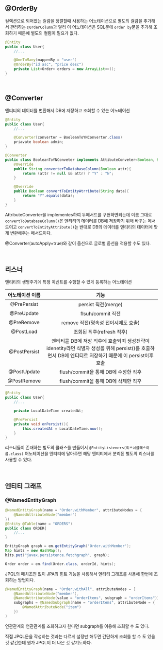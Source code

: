 ## @OrderBy

컬렉션으로 되어있는 컬럼을 정렬할때 사용하는 어노테이션으로 별도의 컬럼을 추가해서 관리하는 `@OrderColumn`과 달리 이 어노테이션은 SQL문에 `order by`문을 추가해 조회하기 때문에 별도의 컬럼이 필요가 없다.

```java
@Entity
public class User{
    //...

    @OneToMany(mappedBy = "user")
    @OrderBy("id asc", "price desc")
    private List<Order> orders = new ArrayList<>();
}
```

<br>

## @Converter

엔티티의 데이터를 변환해서 DB에 저장하고 조회할 수 있는 어노테이션

```java
@Entity
public class User{
    //...

    @Converter(converter = BooleanToYNConverter.class)
    priavate boolean admin;
}

@Converter
public class BooleanToYNConveter implements AttibuteConveter<Boolean, String>{
    @Override
    public String converterToDatabaseColumn(Boolean attr){
        return (attr != null && attr) ? "Y" : "N";
    }

    @Override
    public Boolean convertToEntityAtrribute(String data){
        return "Y".equals(data);
    }
}
```

AttributeConverter을 implementes하여 두메서드를 구현하면되는데 이름 그대로 `convertToDatabaseColumn()`은 엔티티의 데이터를 DB에 저장하기 위해 바꾸는 메서드이고 `convertToEntityAttribute()`는 반대로 DB의 데이터를 엔티티의 데이터에 맞게 변환해주는 메서드이다.

@Converter(autoApply=true)와 같이 옵션으로 글로벌 옵션을 적용할 수도 있다.

<br>

## 리스너

엔티티의 생명주기에 특정 이벤트를 수행할 수 있게 등록하는 어노테이션

| 어노테이션 이름 |                                                                          기능                                                                           |
| :-------------: | :-----------------------------------------------------------------------------------------------------------------------------------------------------: |
|   @PrePersist   |                                                                   persist 직전(merge)                                                                   |
|   @PreUpdate    |                                                                    flsuh/commit 직전                                                                    |
|   @PreRemove    |                                                           remove 직전(영속성 전이시에도 호출)                                                           |
|    @PostLoad    |                                                                조회된 직후(refresh 직후)                                                                |
|  @PostPersist   | 엔티티를 DB에 저장 직후에 호출되며 생성전략이 idenetity라면 식별자 생성을 위해 persist()를 호출하면서 DB에 엔티티르 저장하기 때문에 이 persist이후 호출 |
|   @PostUpdate   |                                                          flush/commit을 통해 DB에 수정한 직후                                                           |
|   @PostRemove   |                                                          flush/commit을 통해 DB에 삭제한 직후                                                           |

```java
@Entity
public class User{
    //...

    private LocalDateTime createdAt;

    @PrePersist
    private void onPersist(){
        this.createdAt = LocalDateTime.now();
    }
}
```

리스너들이 존재하는 별도의 클래스를 만들어서 `@EntityListeners(리스너클래스이름.class)` 어노테이션을 엔티티에 달아주면 해당 엔티티에서 분리된 별도의 리스너를 사용할 수 있다.

<br>

## 엔티티 그래프

### @NamedEntityGraph

```java
@NamedEntityGraph(name = "Order.withMember", attributeNodes = {
    @NamedAttributeNode("member")
})
@Entity @Table(name = "ORDERS")
public class ORDER{
    //...
}

EntityGraph graph = em.getEntityGraph("Order.withMember");
Map hints = new HashMap();
hits.put("javax.persistence.fetchgraph", graph);

Order order = em.find(Order.class, orderId, hints);
```

JPQL의 페치조인 없이 JPA의 힌트 기능을 사용해서 엔티티 그래프를 사용해 한번에 조회하는 방법이다.

```java
@NamedEntityGraph(name = "Order.withAll", attributeNodes = {
    @NamedAttributeNode("member"),
    @NamedAttributeNode(value = "orderItems", subgraph = "orderItems")},
    subgraphs = @NamedSubgraph(name = "orderItems", attributeNode = {
        @NamedAttributeNode("item")
    })
)
```

연관관계의 연관관계를 조회하고자 한다면 subgraph를 이용해 조회할 수 도 있다.

직접 JPQL문을 작성하는 것과는 다르게 설정만 해두면 간단하게 조회를 할 수 도 있을 것 같긴한데 뭔가 JPQL이 더 나은 것 같기도하다.
